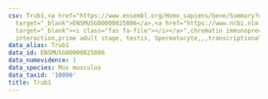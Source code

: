 ```yaml
---
csv: Trub1,<a href="https://www.ensembl.org/Homo_sapiens/Gene/Summary?db=core;g=ENSMUSG00000025086"
  target="_blank">ENSMUSG00000025086</a>,<a href="https://www.ncbi.nlm.nih.gov/pubmed/25450459"
  target="_blank"><i class="fas fa-file"></i></a>",chromatin immunoprecipitation assay,direct
  interaction,prime adult stage, testis, Spermatocyte,,,transcriptional regulation,
data_alias: Trub1
data_id: ENSMUSG00000025086
data_numevidence: 1
data_species: Mus musculus
data_taxid: '10090'
title: Trub1
---
```

